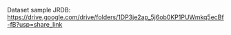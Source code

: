 Dataset sample JRDB: https://drive.google.com/drive/folders/1DP3je2ap_5j6ob0KP1PUWmkq5ecBf-fB?usp=share_link
